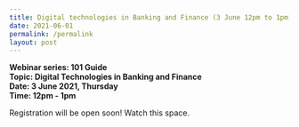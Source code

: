 ```yaml
---
title: Digital technologies in Banking and Finance (3 June 12pm to 1pm)
date: 2021-06-01
permalink: /permalink
layout: post
---
```






**Webinar series: 101 Guide </br>
Topic: Digital Technologies in Banking and Finance</br> 
Date: 3 June 2021, Thursday</br>
Time: 12pm - 1pm**

Registration will be open soon! Watch this space. 